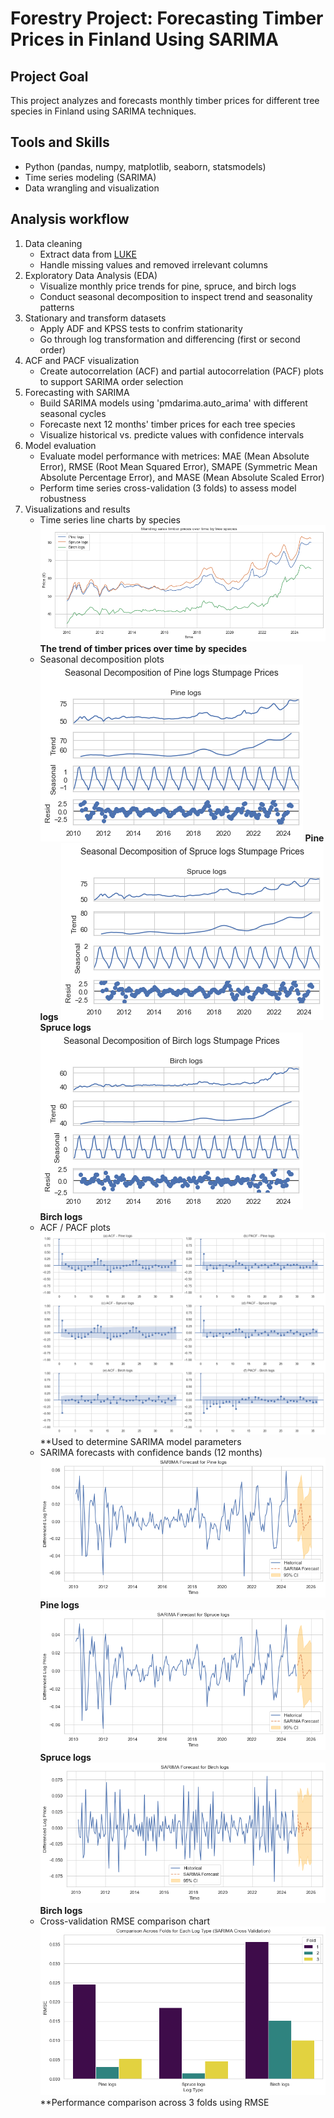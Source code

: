 # Forestry Project: Forecasting Timber Prices in Finland Using SARIMA 
## Project Goal
This project analyzes and forecasts monthly timber prices for different tree species in Finland using SARIMA techniques. 
## Tools and Skills
- Python (pandas, numpy, matplotlib, seaborn, statsmodels)
- Time series modeling (SARIMA)
- Data wrangling and visualization
## Analysis workflow
1. Data cleaning
   - Extract data from [LUKE](https://statdb.luke.fi/PxWeb/pxweb/en/LUKE/LUKE__04%20Metsa__04%20Talous__02%20Teollisuuspuun%20kauppa__02%20Kuukausitilastot/01a_Kantohinnat_kk.px/?rxid=dc711a9e-de6d-454b-82c2-74ff79a3a5e0)
   - Handle missing values and removed irrelevant columns
2. Exploratory Data Analysis (EDA)
   - Visualize monthly price trends for pine, spruce, and birch logs
   - Conduct seasonal decomposition to inspect trend and seasonality patterns
3. Stationary and transform datasets
   - Apply ADF and KPSS tests to confrim stationarity
   - Go through log transformation and differencing (first or second order)
4. ACF and PACF visualization
   - Create autocorrelation (ACF) and partial autocorrelation (PACF) plots to support SARIMA order selection
5. Forecasting with SARIMA
   - Build SARIMA models using 'pmdarima.auto_arima' with different seasonal cycles
   - Forecaste next 12 months' timber prices for each tree species
   - Visualize historical vs. predicte values with confidence intervals
6. Model evaluation
   - Evaluate model performance with metrices: MAE (Mean Absolute Error), RMSE (Root Mean Squared Error), SMAPE (Symmetric Mean Absolute Percentage Error), and MASE (Mean Absolute Scaled Error)
   - Perform time series cross-validation (3 folds) to assess model robustness
7. Visualizations and results
   - Time series line charts by species
     ![Standing sales trend](figures/Standing_sales_trend.png)
     **The trend of timber prices over time by specides**
   - Seasonal decomposition plots
     ![Seasonal Decomposition - Pine](figures/Seasonal_decomposition_pine.png)
     **Pine logs** 
     ![Seasonal Decomposition - Spruce](figures/Seasonal_decomposition_spruce.png)
     **Spruce logs**
     ![Seasonal Decomposition - Birch](figures/Seasonal_decomposition_birch.png)
     **Birch logs**
   - ACF / PACF plots
     ![ACF and PACF](figures/ACF_PACF.png)
     **Used to determine SARIMA model parameters
   - SARIMA forecasts with confidence bands (12 months)
     ![SARIMA forecasting for pine logs](figures/sarima_pine.png)
     **Pine logs**
     ![SARIMA forecasting for spruce logs](figures/sarima_spruce.png)
     **Spruce logs**
     ![SARIMA forecasting for birch logs](figures/sarima_birch.png)
     **Birch logs**
   - Cross-validation RMSE comparison chart
     ![Cross validation RMSE](figures/CV_sarima.png)
     **Performance comparison across 3 folds using RMSE
